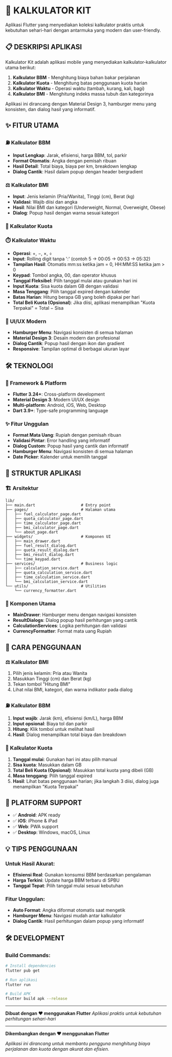 # 📱 KALKULATOR KIT

Aplikasi Flutter yang menyediakan koleksi kalkulator praktis untuk kebutuhan sehari-hari dengan antarmuka yang modern dan user-friendly.

## 📋 DESKRIPSI APLIKASI

Kalkulator Kit adalah aplikasi mobile yang menyediakan kalkulator-kalkulator utama berikut:
1. **Kalkulator BBM** - Menghitung biaya bahan bakar perjalanan
2. **Kalkulator Kuota** - Menghitung batas penggunaan kuota harian
3. **Kalkulator Waktu** - Operasi waktu (tambah, kurang, kali, bagi)
4. **Kalkulator BMI** - Menghitung indeks massa tubuh dan kategorinya

Aplikasi ini dirancang dengan Material Design 3, hamburger menu yang konsisten, dan dialog hasil yang informatif.

## ✨ FITUR UTAMA

### ⛽ Kalkulator BBM
- **Input Lengkap**: Jarak, efisiensi, harga BBM, tol, parkir
- **Format Otomatis**: Angka dengan pemisah ribuan
- **Hasil Detail**: Total biaya, biaya per km, breakdown lengkap
- **Dialog Cantik**: Hasil dalam popup dengan header bergradient

### ⚖️ Kalkulator BMI
- **Input**: Jenis kelamin (Pria/Wanita), Tinggi (cm), Berat (kg)
- **Validasi**: Wajib diisi dan angka
- **Hasil**: Nilai BMI dan kategori (Underweight, Normal, Overweight, Obese)
- **Dialog**: Popup hasil dengan warna sesuai kategori

### 📱 Kalkulator Kuota
### ⏱️ Kalkulator Waktu
- **Operasi**: +, −, ×, ÷
- **Input**: Rolling digit tanpa ':' (contoh 5 → 00:05 → 00:53 → 05:32)
- **Tampilan Hasil**: Otomatis mm:ss ketika jam = 0, HH:MM:SS ketika jam > 0
- **Keypad**: Tombol angka, 00, dan operator khusus
- **Tanggal Fleksibel**: Pilih tanggal mulai atau gunakan hari ini
- **Input Kuota**: Sisa kuota dalam GB dengan validasi
- **Masa Tenggang**: Pilih tanggal expired dengan kalender
- **Batas Harian**: Hitung berapa GB yang boleh dipakai per hari
- **Total Beli Kuota (Opsional)**: Jika diisi, aplikasi menampilkan "Kuota Terpakai" = Total − Sisa

### 🎨 UI/UX Modern
- **Hamburger Menu**: Navigasi konsisten di semua halaman
- **Material Design 3**: Desain modern dan profesional
- **Dialog Cantik**: Popup hasil dengan ikon dan gradient
- **Responsive**: Tampilan optimal di berbagai ukuran layar

## 🛠️ TEKNOLOGI

### 🎨 Framework & Platform
- **Flutter 3.24+**: Cross-platform development
- **Material Design 3**: Modern UI/UX design
- **Multi-platform**: Android, iOS, Web, Desktop
- **Dart 3.9+**: Type-safe programming language

### ✨ Fitur Unggulan
- **Format Mata Uang**: Rupiah dengan pemisah ribuan
- **Validasi Pintar**: Error handling yang informatif
- **Dialog Custom**: Popup hasil yang cantik dan informatif
- **Hamburger Menu**: Navigasi konsisten di semua halaman
- **Date Picker**: Kalender untuk memilih tanggal

## 📱 STRUKTUR APLIKASI

### 🏗️ Arsitektur
```
lib/
├── main.dart                    # Entry point
├── pages/                       # Halaman utama
│   ├── fuel_calculator_page.dart
│   ├── quota_calculator_page.dart
│   ├── time_calculator_page.dart
│   ├── bmi_calculator_page.dart
│   └── about_page.dart
├── widgets/                     # Komponen UI
│   ├── main_drawer.dart
│   ├── fuel_result_dialog.dart
│   ├── quota_result_dialog.dart
│   ├── bmi_result_dialog.dart
│   └── time_keypad.dart
├── services/                    # Business logic
│   ├── calculation_service.dart
│   ├── quota_calculation_service.dart
│   ├── time_calculation_service.dart
│   └── bmi_calculation_service.dart
└── utils/                       # Utilities
    └── currency_formatter.dart
```

### 🎯 Komponen Utama
- **MainDrawer**: Hamburger menu dengan navigasi konsisten
- **ResultDialogs**: Dialog popup hasil perhitungan yang cantik
- **CalculationServices**: Logika perhitungan dan validasi
- **CurrencyFormatter**: Format mata uang Rupiah

## 🧭 CARA PENGGUNAAN

### ⚖️ Kalkulator BMI
1. Pilih jenis kelamin: Pria atau Wanita
2. Masukkan Tinggi (cm) dan Berat (kg)
3. Tekan tombol "Hitung BMI"
4. Lihat nilai BMI, kategori, dan warna indikator pada dialog

### ⛽ Kalkulator BBM
1. **Input wajib**: Jarak (km), efisiensi (km/L), harga BBM
2. **Input opsional**: Biaya tol dan parkir
3. **Hitung**: Klik tombol untuk melihat hasil
4. **Hasil**: Dialog menampilkan total biaya dan breakdown

### 📱 Kalkulator Kuota
1. **Tanggal mulai**: Gunakan hari ini atau pilih manual
2. **Sisa kuota**: Masukkan dalam GB
3. **Total Beli Kuota (Opsional)**: Masukkan total kuota yang dibeli (GB)
4. **Masa tenggang**: Pilih tanggal expired
5. **Hasil**: Lihat batas penggunaan harian; jika langkah 3 diisi, dialog juga menampilkan "Kuota Terpakai"

## 🚀 PLATFORM SUPPORT
- ✅ **Android**: APK ready
- ✅ **iOS**: iPhone & iPad
- ✅ **Web**: PWA support
- ✅ **Desktop**: Windows, macOS, Linux

## 💡 TIPS PENGGUNAAN

### Untuk Hasil Akurat:
- **Efisiensi Real**: Gunakan konsumsi BBM berdasarkan pengalaman
- **Harga Terkini**: Update harga BBM terbaru di SPBU
- **Tanggal Tepat**: Pilih tanggal mulai sesuai kebutuhan

### Fitur Unggulan:
- **Auto Format**: Angka diformat otomatis saat mengetik
- **Hamburger Menu**: Navigasi mudah antar kalkulator
- **Dialog Cantik**: Hasil perhitungan dalam popup yang informatif

## 🛠️ DEVELOPMENT

### Build Commands:
```bash
# Install dependencies
flutter pub get

# Run aplikasi
flutter run

# Build APK
flutter build apk --release
```

---

**Dibuat dengan ❤️ menggunakan Flutter**
*Aplikasi praktis untuk kebutuhan perhitungan sehari-hari*

---

**Dikembangkan dengan ❤️ menggunakan Flutter**

*Aplikasi ini dirancang untuk membantu pengguna menghitung biaya perjalanan dan kuota dengan akurat dan efisien.*
